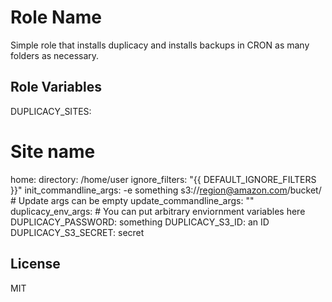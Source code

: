 Role Name
=========

Simple role that installs duplicacy and installs backups in CRON as many folders as necessary. 

Role Variables
--------------

DUPLICACY_SITES:
  # Site name 
  home:
    directory: /home/user
    ignore_filters: "{{ DEFAULT_IGNORE_FILTERS }}"
    init_commandline_args: -e something s3://region@amazon.com/bucket/
    # Update args can be empty
    update_commandline_args: ""
    duplicacy_env_args:
      # You can put arbitrary enviornment variables here
      DUPLICACY_PASSWORD: something
      DUPLICACY_S3_ID: an ID
      DUPLICACY_S3_SECRET: secret



License
-------

MIT